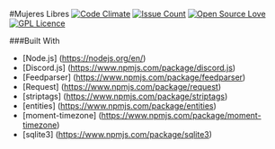 #Mujeres Libres
[![Code Climate](https://codeclimate.com/github/gooseberrycollective/Mujeres-Libres/badges/gpa.svg)](https://codeclimate.com/github/gooseberrycollective/Mujeres-Libres)
[![Issue Count](https://codeclimate.com/github/gooseberrycollective/Mujeres-Libres/badges/issue_count.svg)](https://codeclimate.com/github/gooseberrycollective/Mujeres-Libres)
[![Open Source Love](https://badges.frapsoft.com/os/v1/open-source.svg?v=103)](https://github.com/ellerbrock/open-source-badges/)
[![GPL Licence](https://badges.frapsoft.com/os/gpl/gpl.svg?v=103)](https://opensource.org/licenses/GPL-3.0/)


###Built With
* [Node.js] (https://nodejs.org/en/)
* [Discord.js] (https://www.npmjs.com/package/discord.js)
* [Feedparser] (https://www.npmjs.com/package/feedparser)
* [Request] (https://www.npmjs.com/package/request)
* [striptags] (https://www.npmjs.com/package/striptags) 
* [entities] (https://www.npmjs.com/package/entities)
* [moment-timezone] (https://www.npmjs.com/package/moment-timezone) 
* [sqlite3] (https://www.npmjs.com/package/sqlite3) 


